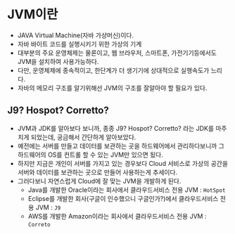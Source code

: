 # JVM이란
 - JAVA Virtual Machine(자바 가상머신)이다.
 - 자바 바이트 코드를 실행시키기 위한 가상의 기계
 - 대부분의 주요 운영체제는 물론이고, 웹 브라우저, 스마트폰, 가전기기등에서도 JVM을 설치하여 사용가능하다.
 - 다만, 운영체제에 종속적이고, 한단계가 더 생기기에 상대적으로 실행속도가 느리다.
 - 자바의 메모리 구조를 알기위해선 JVM의 구조를 잘알아야 할 필요가 있다.


## J9? Hospot? Corretto? 
 - JVM과 JDK를 알아보다 보니까, 종종 J9? Hospot? Corretto? 라는 JDK를 마주치게 되었는데, 궁금해서 간단하게 알아보았다.
 - 예전에는 서버를 만들고 데이터를 보관하는 곳을 하드웨어에서 관리하다보니까 그 하드웨어의 OS를 컨트롤 할 수 있는 JVM만 있으면 됬다. 
 - 하지만 지금은 개인이 서버를 가지고 있는 경우보다 Cloud 서비스로 가상의 공간을 서버와 데이터를 보관하는 곳으로 만들어 사용하는게 추세이다. 
 - 그러다보니 자연스럽게 Cloud에 잘 맞는 JVM을 개발하게 된다.
      - Java를 개발한 Oracle이라는 회사에서 클라우드서비스 전용 JVM :  `HotSpot` 
      - Eclipse를 개발한 회사(구글이 인수했으니 구글인가?)에서  클라우드서비스 전용 JVM : `J9`
      - AWS를 개발한 Amazon이라는 회사에서 클라우드서비스 전용 JVM : `Correto`

